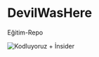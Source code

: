 # DevilWasHere
Eğitim-Repo


![Kodluyoruz + İnsider](https://cdn.webrazzi.com/uploads/2018/09/insider-logo_hd.jpg)
